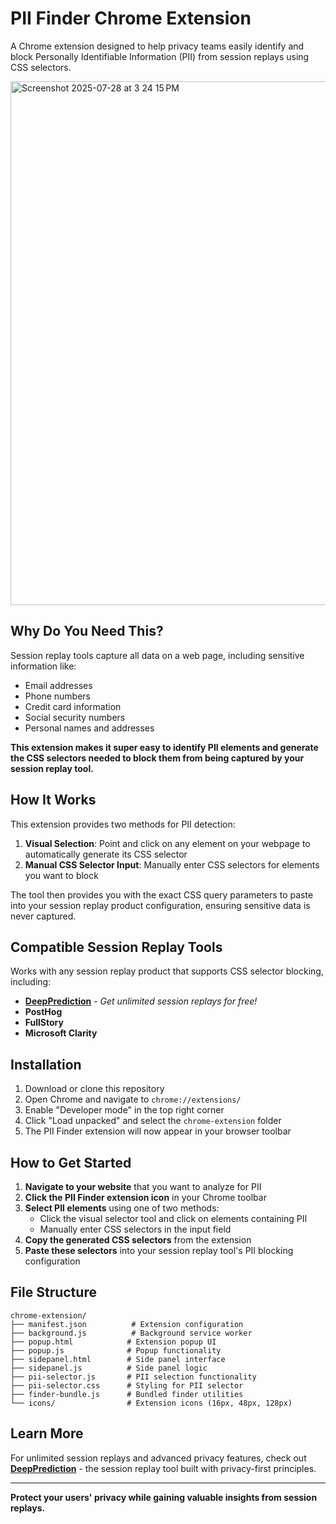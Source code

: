 # PII Finder Chrome Extension

A Chrome extension designed to help privacy teams easily identify and block Personally Identifiable Information (PII) from session replays using CSS selectors.

<img width="1521" height="838" alt="Screenshot 2025-07-28 at 3 24 15 PM" src="https://github.com/user-attachments/assets/95ea8cac-be38-435a-943f-77f837dda735" />

## Why Do You Need This?

Session replay tools capture all data on a web page, including sensitive information like:
- Email addresses
- Phone numbers  
- Credit card information
- Social security numbers
- Personal names and addresses

**This extension makes it super easy to identify PII elements and generate the CSS selectors needed to block them from being captured by your session replay tool.**

## How It Works

This extension provides two methods for PII detection:

1. **Visual Selection**: Point and click on any element on your webpage to automatically generate its CSS selector
2. **Manual CSS Selector Input**: Manually enter CSS selectors for elements you want to block

The tool then provides you with the exact CSS query parameters to paste into your session replay product configuration, ensuring sensitive data is never captured.

## Compatible Session Replay Tools

Works with any session replay product that supports CSS selector blocking, including:
- **[DeepPrediction](https://deepprediction.com)** - *Get unlimited session replays for free!*
- **PostHog**
- **FullStory** 
- **Microsoft Clarity**

## Installation

1. Download or clone this repository
2. Open Chrome and navigate to `chrome://extensions/`
3. Enable "Developer mode" in the top right corner
4. Click "Load unpacked" and select the `chrome-extension` folder
5. The PII Finder extension will now appear in your browser toolbar

## How to Get Started

1. **Navigate to your website** that you want to analyze for PII
2. **Click the PII Finder extension icon** in your Chrome toolbar
3. **Select PII elements** using one of two methods:
   - Click the visual selector tool and click on elements containing PII
   - Manually enter CSS selectors in the input field
4. **Copy the generated CSS selectors** from the extension
5. **Paste these selectors** into your session replay tool's PII blocking configuration

## File Structure

```
chrome-extension/
├── manifest.json          # Extension configuration
├── background.js          # Background service worker
├── popup.html            # Extension popup UI
├── popup.js              # Popup functionality
├── sidepanel.html        # Side panel interface
├── sidepanel.js          # Side panel logic
├── pii-selector.js       # PII selection functionality
├── pii-selector.css      # Styling for PII selector
├── finder-bundle.js      # Bundled finder utilities
└── icons/                # Extension icons (16px, 48px, 128px)
```

## Learn More

For unlimited session replays and advanced privacy features, check out [**DeepPrediction**](https://deepprediction.com?ref=github_ext) - the session replay tool built with privacy-first principles.

---

**Protect your users' privacy while gaining valuable insights from session replays.** 
